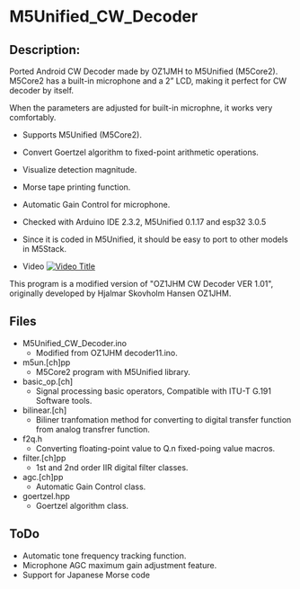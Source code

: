 # M5Unified_CW_Decoder

## Description:
 Ported Android CW Decoder made by OZ1JMH to M5Unified (M5Core2).
M5Core2 has a built-in microphone and a 2” LCD, making it perfect for CW decoder by itself.

When the parameters are adjusted for built-in microphne, it works very comfortably.
 

* Supports M5Unified (M5Core2).
* Convert Goertzel algorithm to fixed-point arithmetic operations.
* Visualize detection magnitude.
* Morse tape printing function.
* Automatic Gain Control for microphone.

* Checked with Arduino IDE 2.3.2, M5Unified 0.1.17 and esp32 3.0.5

* Since it is coded in M5Unified, it should be easy to port to other models in M5Stack.

* Video [![Video Title](https://img.youtube.com/vi/bW1zmd1pF80/0.jpg)](https://www.youtube.com/watch?v=bW1zmd1pF80)

This program is a modified version of "OZ1JHM CW Decoder VER 1.01",
originally developed by Hjalmar Skovholm Hansen OZ1JHM.

## Files
- M5Unified_CW_Decoder.ino
  - Modified from OZ1JHM decoder11.ino.
- m5un.[ch]pp
  - M5Core2 program with M5Unified library.
- basic_op.[ch]
  - Signal processing basic operators, Compatible with ITU-T G.191 Software tools.
- bilinear.[ch]
  - Biliner tranfomation method for converting to digital transfer function from analog transfrer function.
- f2q.h
  - Converting floating-point value to Q.n fixed-poing value macros.
- filter.[ch]pp
  - 1st and 2nd order IIR digital filter classes.
- agc.[ch]pp
  - Automatic Gain Control class.
- goertzel.hpp
  - Goertzel algorithm class.

## ToDo

* Automatic tone frequency tracking function.
* Microphone AGC maximum gain adjustment feature.
* Support for Japanese Morse code
